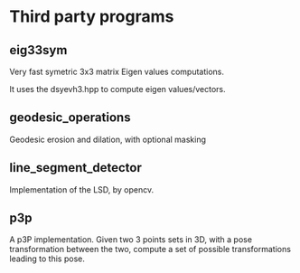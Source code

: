 # Third party programs

## eig33sym
Very fast symetric 3x3 matrix Eigen values computations.

It uses the dsyevh3.hpp to compute eigen values/vectors.

## geodesic_operations
Geodesic erosion and dilation, with optional masking

## line_segment_detector
Implementation of the LSD, by opencv.

## p3p
A p3P implementation. 
Given two 3 points sets in 3D, with a pose transformation between the two, compute a set of possible transformations leading to this pose.